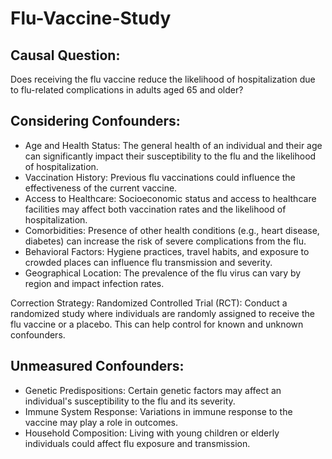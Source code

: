 # Flu-Vaccine-Study

## Causal Question:
Does receiving the flu vaccine reduce the likelihood of hospitalization due to flu-related complications in adults aged 65 and older?

## Considering Confounders:
- Age and Health Status: The general health of an individual and their age can significantly impact their susceptibility to the flu and the likelihood of hospitalization.
- Vaccination History: Previous flu vaccinations could influence the effectiveness of the current vaccine.
- Access to Healthcare: Socioeconomic status and access to healthcare facilities may affect both vaccination rates and the likelihood of hospitalization.
- Comorbidities: Presence of other health conditions (e.g., heart disease, diabetes) can increase the risk of severe complications from the flu.
- Behavioral Factors: Hygiene practices, travel habits, and exposure to crowded places can influence flu transmission and severity.
- Geographical Location: The prevalence of the flu virus can vary by region and impact infection rates.

Correction Strategy:
Randomized Controlled Trial (RCT): Conduct a randomized study where individuals are randomly assigned to receive the flu vaccine or a placebo. This can help control for known and unknown confounders.

## Unmeasured Confounders:
- Genetic Predispositions: Certain genetic factors may affect an individual's susceptibility to the flu and its severity.
- Immune System Response: Variations in immune response to the vaccine may play a role in outcomes.
- Household Composition: Living with young children or elderly individuals could affect flu exposure and transmission.


